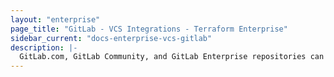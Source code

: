 ```yaml
---
layout: "enterprise"
page_title: "GitLab - VCS Integrations - Terraform Enterprise"
sidebar_current: "docs-enterprise-vcs-gitlab"
description: |-
  GitLab.com, GitLab Community, and GitLab Enterprise repositories can be integrated with Terraform Enterprise by using push command.
---
```

